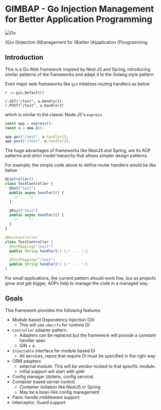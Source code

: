 # GIMBAP - Go Injection Management for Better Application Programming

![Go](https://img.shields.io/badge/go-%2300ADD8.svg?style=for-the-badge&logo=go&logoColor=white)

(G)o
(I)njection
(M)anagement for
(B)etter
(A)pplication
(P)rogramming

## Introduction

This is a Go Web framework inspired by Nest.JS and Spring, introducing similar patterns of the frameworks and adapt it to the Golang style pattern

Even major web frameworks like `gin` intializes routing handlers as below

```golang
r := gin.Default()

r.GET("/test", a.Handler1)
r.POST("/test", a,Handler2)
```

which is similar to the classic Node.JS's `express`.

```js
const app = express();
const a = new A();

app.get("/test", a.handler1);
app.post("/test", a.handler2);
```

The huge advantages of frameworks like NestJS and Spring, are its AOP patterns and strict model hierarchy that allows simpler design patterns.

For example, the simple code above to define router handlers would be like below

```ts
@Controller()
class TestController {
  @Get("test")
  public async handler1() {
    /* ... */
  }

  @Post("test")
  public async handler1() {
    /* ... */
  }
}
```

```java
@RestController
class TestController {
  @GetMapping("/test")
  public String handler1() {/* ... */}

  @PostMapping("/test")
  public String handler2() {/* ... */}
}
```

For small applications, the current pattern should work fine, but as projects grow and get bigger, AOPs help to manage the code in a managed way.

## Goals

This framework provides the following features:

- Module based Dependency Injection (DI)
  - This will use `uber/fx` for runtime DI
- `Controller` adapter pattern.
  - Adapters can be replaced but the framework will provide a constant handler spec
  - GIN + a
- `Injectable` interface for module based DI
  - All services, repos that require DI must be specified in the right way
- ORM adapters
  - external module. This will be vendor-locked to that specific module.
  - initial support will start with `gORM`
- Config manager (dotenv, config service)
- Container based server control
  - Container isolation like NestJS or Spring
  - May be a bean-like config management
- Panic handle middleware support
- Interceptor, Guard support
